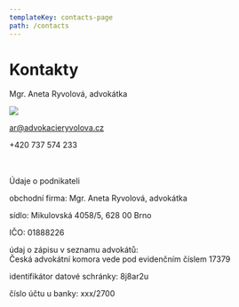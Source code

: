 ```yaml
---
templateKey: contacts-page
path: /contacts
---
```

# Kontakty

Mgr. Aneta Ryvolová, advokátka

![](/img/icons8-secured-letter-100.png)

ar@advokacieryvolova.cz

+420 737 574 233

\
\
Údaje o podnikateli

obchodní firma: Mgr. Aneta Ryvolová, advokátka

sídlo: Mikulovská 4058/5, 628 00 Brno

IČO: 01888226

údaj o zápisu v seznamu advokátů: \
Česká advokátní komora vede pod evidenčním číslem 17379

identifikátor datové schránky: 8j8ar2u

číslo účtu u banky: xxx/2700
